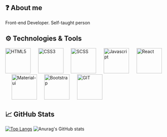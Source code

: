 ## ❓ About me 
  Front-end Developer. Self-taught person


## ⚙️ Technologies & Tools
<div>
  <img src='https://cdn-icons-png.flaticon.com/512/174/174854.png' height='80' width='80' alt='HTML5'>
  &nbsp;&nbsp;&nbsp;&nbsp;
  <img src='https://cdn-icons-png.flaticon.com/512/732/732190.png' height='80' width='80' alt='CSS3'>
  &nbsp;&nbsp;&nbsp;&nbsp;
  <img src='https://img.icons8.com/color/344/sass.png' height='80' width='80' alt='SCSS'>
  &nbsp;&nbsp;&nbsp;&nbsp;
  <img src='https://cdn-icons-png.flaticon.com/512/5968/5968292.png' height='80' width='80' alt='Javascript'>
  &nbsp;&nbsp;&nbsp;&nbsp;
  <img src='https://cdn-icons-png.flaticon.com/512/1126/1126012.png' height='80' width='80' alt='React'>
  &nbsp;&nbsp;&nbsp;&nbsp;
  <img src='https://img.icons8.com/color/344/material-ui.png' height='80' width='80' alt='Material-ui'>
  &nbsp;&nbsp;&nbsp;&nbsp;
  <img src='https://img.icons8.com/color/344/bootstrap.png' height='80' width='80' alt='Bootstrap'>
  &nbsp;&nbsp;&nbsp;&nbsp;
  <img src='https://img.icons8.com/color/344/git.png' height='80' width='80' alt='GIT'>
</div>

## &#x1f4c8; GitHub Stats


[![Top Langs](https://github-readme-stats.vercel.app/api/top-langs/?username=Ibonom&theme=midnight-purple)](https://github.com/anuraghazra/github-readme-stats)
![Anurag's GitHub stats](https://github-readme-stats.vercel.app/api?username=Ibonom&count_private=true&show_icons=true&theme=midnight-purple&hide=issues)
